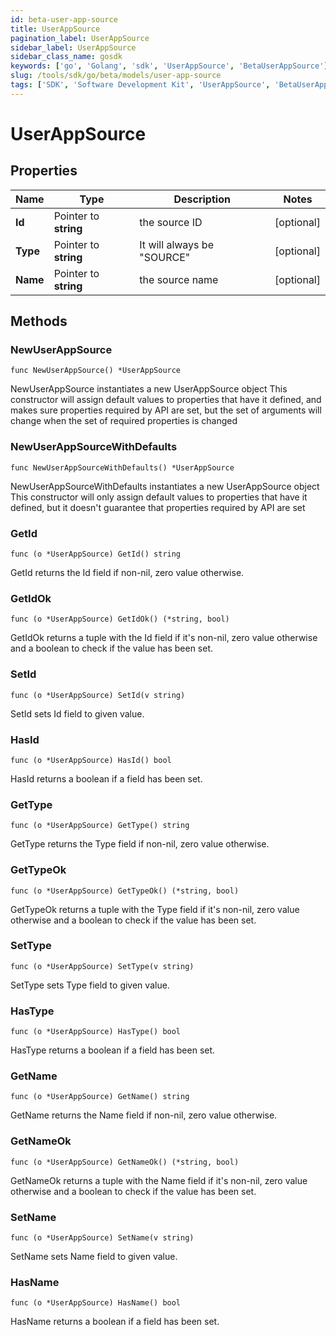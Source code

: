 ```yaml
---
id: beta-user-app-source
title: UserAppSource
pagination_label: UserAppSource
sidebar_label: UserAppSource
sidebar_class_name: gosdk
keywords: ['go', 'Golang', 'sdk', 'UserAppSource', 'BetaUserAppSource'] 
slug: /tools/sdk/go/beta/models/user-app-source
tags: ['SDK', 'Software Development Kit', 'UserAppSource', 'BetaUserAppSource']
---
```


# UserAppSource

## Properties

Name | Type | Description | Notes
------------ | ------------- | ------------- | -------------
**Id** | Pointer to **string** | the source ID | [optional] 
**Type** | Pointer to **string** | It will always be \"SOURCE\" | [optional] 
**Name** | Pointer to **string** | the source name | [optional] 

## Methods

### NewUserAppSource

`func NewUserAppSource() *UserAppSource`

NewUserAppSource instantiates a new UserAppSource object
This constructor will assign default values to properties that have it defined,
and makes sure properties required by API are set, but the set of arguments
will change when the set of required properties is changed

### NewUserAppSourceWithDefaults

`func NewUserAppSourceWithDefaults() *UserAppSource`

NewUserAppSourceWithDefaults instantiates a new UserAppSource object
This constructor will only assign default values to properties that have it defined,
but it doesn't guarantee that properties required by API are set

### GetId

`func (o *UserAppSource) GetId() string`

GetId returns the Id field if non-nil, zero value otherwise.

### GetIdOk

`func (o *UserAppSource) GetIdOk() (*string, bool)`

GetIdOk returns a tuple with the Id field if it's non-nil, zero value otherwise
and a boolean to check if the value has been set.

### SetId

`func (o *UserAppSource) SetId(v string)`

SetId sets Id field to given value.

### HasId

`func (o *UserAppSource) HasId() bool`

HasId returns a boolean if a field has been set.

### GetType

`func (o *UserAppSource) GetType() string`

GetType returns the Type field if non-nil, zero value otherwise.

### GetTypeOk

`func (o *UserAppSource) GetTypeOk() (*string, bool)`

GetTypeOk returns a tuple with the Type field if it's non-nil, zero value otherwise
and a boolean to check if the value has been set.

### SetType

`func (o *UserAppSource) SetType(v string)`

SetType sets Type field to given value.

### HasType

`func (o *UserAppSource) HasType() bool`

HasType returns a boolean if a field has been set.

### GetName

`func (o *UserAppSource) GetName() string`

GetName returns the Name field if non-nil, zero value otherwise.

### GetNameOk

`func (o *UserAppSource) GetNameOk() (*string, bool)`

GetNameOk returns a tuple with the Name field if it's non-nil, zero value otherwise
and a boolean to check if the value has been set.

### SetName

`func (o *UserAppSource) SetName(v string)`

SetName sets Name field to given value.

### HasName

`func (o *UserAppSource) HasName() bool`

HasName returns a boolean if a field has been set.


